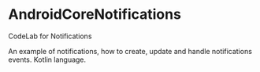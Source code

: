 # AndroidCoreNotifications
CodeLab for Notifications

An example of notifications, how to create, update and handle notifications events.
Kotlin language.
